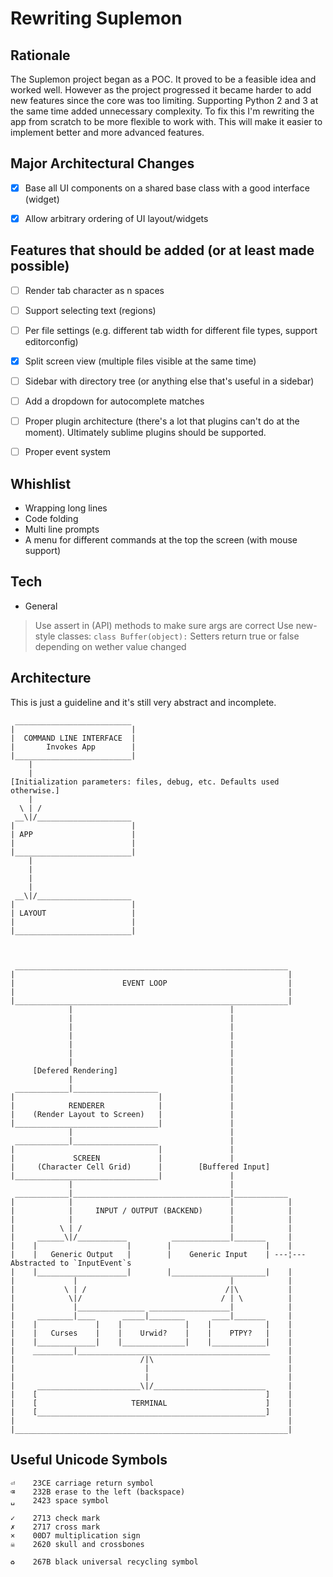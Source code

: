 # Rewriting Suplemon

## Rationale
The Suplemon project began as a POC. It proved to be a feasible idea and
worked well. However as the project progressed it became harder to add new
features since the core was too limiting. Supporting Python 2 and 3 at the same
time added unnecessary complexity. To fix this I'm rewriting the app from
scratch to be more flexible to work with. This will make it easier to implement
better and more advanced features.

## Major Architectural Changes
- [X] Base all UI components on a shared base class with a good interface (widget)
- [X] Allow arbitrary ordering of UI layout/widgets


## Features that should be added (or at least made possible)
- [ ] Render tab character as n spaces
- [ ] Support selecting text (regions)
- [ ] Per file settings (e.g. different tab width for different file types, support editorconfig)
- [X] Split screen view (multiple files visible at the same time)
- [ ] Sidebar with directory tree (or anything else that's useful in a sidebar)
- [ ] Add a dropdown for autocomplete matches
- [ ] Proper plugin architecture (there's a lot that plugins can't do at the moment). Ultimately sublime plugins should be supported.
- [ ] Proper event system


## Whishlist
- Wrapping long lines
- Code folding
- Multi line prompts
- A menu for different commands at the top the screen (with mouse support)


## Tech
- General
> Use assert in (API) methods to make sure args are correct
> Use new-style classes: `class Buffer(object):`
> Setters return true or false depending on wether value changed


## Architecture

This is just a guideline and it's still very abstract and incomplete.

     __________________________
    |                          |
    |  COMMAND LINE INTERFACE  |
    |       Invokes App        |
    |__________________________|
        |
        |
    [Initialization parameters: files, debug, etc. Defaults used otherwise.]
        |
      \ | /
     __\|/_____________________
    |                          |
    | APP                      |
    |                          |
    |__________________________|
        |
        |
        |
        |
     __\|/_____________________
    |                          |
    | LAYOUT                   |
    |                          |
    |__________________________|



     _____________________________________________________________
    |                                                             |
    |                        EVENT LOOP                           |
    |                                                             |
    |_____________________________________________________________|
                 |                                   |             
                 |                                   |             
                 |                                   |             
                 |                                   |             
                 |                                   |             
                 |                                   |             
                 |                                   |             
         [Defered Rendering]                         |             
                 |                                   |             
     ____________|___________________                |             
    |                                |               |             
    |            RENDERER            |               |             
    |    (Render Layout to Screen)   |               |             
    |________________________________|               |             
                 |                                   |             
     ____________|___________________                |             
    |                                |               |             
    |             SCREEN             |               |             
    |     (Character Cell Grid)      |        [Buffered Input]     
    |________________________________|               |             
                 |                                   |             
     ____________|___________________________________|____________ 
    |            |                                   |            |
    |            |     INPUT / OUTPUT (BACKEND)      |            |
    |            |                                   |            |
    |          \ | /                                 |            |
    |     ______\|/___________          _____________|_______     |
    |    |                    |        |                     |    |
    |    |   Generic Output   |        |    Generic Input    | ---¦--- Abstracted to `InputEvent`s
    |    |____________________|        |_____________________|    |
    |             |                                  |            |
    |           \ | /                               /|\           |
    |            \|/                               / | \          |
    |             |_______________ __________________|            |
    |     ________|____      _____|________      ____|_______     |
    |    |             |    |              |    |            |    |
    |    |   Curses    |    |    Urwid?    |    |    PTPY?   |    |
    |    |_____________|    |______________|    |____________|    |
    |    _________|___________________________________________    |
    |                            /|\                              |
    |                             |                               |
    |                             |                               |
    |     _______________________\|/_________________________     |
    |    [                                                   ]    |
    |    [                     TERMINAL                      ]    |
    |    [___________________________________________________]    |
    |                                                             |
    |_____________________________________________________________|



## Useful Unicode Symbols

    ⏎    23CE carriage return symbol
    ⌫    232B erase to the left (backspace)
    ␣    2423 space symbol

    ✓    2713 check mark
    ✗    2717 cross mark
    ×    00D7 multiplication sign
    ☠    2620 skull and crossbones

    ♻    267B black universal recycling symbol
